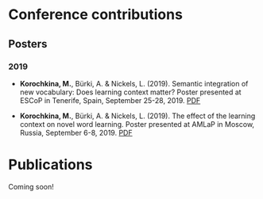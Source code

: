# Conference contributions

## Posters

### 2019

* **Korochkina, M.**, Bürki, A. & Nickels, L. (2019). Semantic integration of new vocabulary: Does learning context matter? Poster presented at ESCoP in Tenerife, Spain, September 25-28, 2019. [PDF](/posters/poster_escop2019_mkorochkina.pdf) 

* **Korochkina, M.**, Bürki, A. & Nickels, L. (2019). The effect of the learning context on novel word learning. Poster presented at AMLaP in Moscow, Russia, September 6-8, 2019. [PDF](/posters/poster_amlap2019_mkorochkina.pdf)

# Publications

Coming soon!
